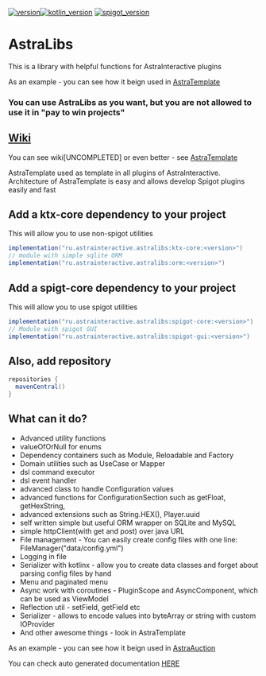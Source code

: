[![version](https://img.shields.io/maven-central/v/ru.astrainteractive.astralibs/ktx-core?style=flat-square)](https://github.com/Astra-Interactive/AstraLibs)[![kotlin_version](https://img.shields.io/badge/kotlin-1.7.0-blueviolet?style=flat-square)](https://github.com/Astra-Interactive/AstraLibs)
[![spigot_version](https://img.shields.io/badge/spigot-%3E1.13-green?style=flat-square)](https://github.com/Astra-Interactive/AstraLibs)

# AstraLibs
This is a library with helpful functions for AstraInteractive plugins

As an example - you can see how it beign used in [AstraTemplate](https://github.com/Astra-Interactive/AstraTemplate)

### You can use AstraLibs as you want, but you are not allowed to use it in "pay to win projects"
## [Wiki](https://github.com/Astra-Interactive/AstraLibs/wiki)
You can see wiki[UNCOMPLETED] or even better - see [AstraTemplate](https://github.com/Astra-Interactive/AstraTemplate)

AstraTemplate used as template in all plugins of AstraInteractive. Architecture of AstraTemplate is easy and allows develop Spigot plugins easily and fast

## Add a ktx-core dependency to your project
This will allow you to use non-spigot utilities
```groovy
implementation("ru.astrainteractive.astralibs:ktx-core:<version>")
// module with simple sqlite ORM
implementation("ru.astrainteractive.astralibs:orm:<version>")
```
## Add a spigt-core dependency to your project
This will allow you to use spigot utilities
```groovy
implementation("ru.astrainteractive.astralibs:spigot-core:<version>")
// Module with spigot GUI
implementation("ru.astrainteractive.astralibs:spigot-gui:<version>")
```
## Also, add repository
```groovy
repositories {
  mavenCentral()
}
```

## What can it do?
- Advanced utility functions
- valueOfOrNull for enums
- Dependency containers such as Module, Reloadable and Factory
- Domain utilities such as UseCase or Mapper
- dsl command executor
- dsl event handler
- advanced class to handle Configuration values
- advanced functions for ConfigurationSection such as getFloat, getHexString,
- advanced extensions such as String.HEX(), Player.uuid
- self written simple but useful ORM wrapper on SQLite and MySQL
- simple httpClient(with get and post) over java URL
- File management - You can easily create config files with one line: FileManager("data/config.yml")
- Logging in file
- Serializer with kotlinx - allow you to create data classes and forget about parsing config files by hand
- Menu and paginated menu
- Async work with coroutines - PluginScope and AsyncComponent, which can be used as ViewModel
- Reflection util - setField, getField etc
- Serializer - allows to encode values into byteArray or string with custom IOProvider
- And other awesome things - look in AstraTemplate

As an example - you can see how it beign used in [AstraAuction](https://github.com/Astra-Interactive/AstraAuctions)

You can check auto generated documentation [HERE](https://astrainteractive.ru/documentation/)
